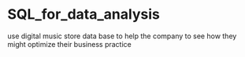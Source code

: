# SQL_for_data_analysis
use digital music store data base to help the company to see how they might optimize their business practice
